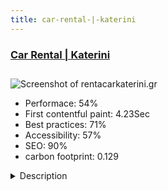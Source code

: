 ```yaml
---
title: car-rental-|-katerini
---
```


<div style="height: 3rem">
  <a href="https://rentacarkaterini.gr"><h3>Car Rental | Katerini</h3></a>
</div>
<img loading="lazy" src="/images/thumbs/rentacarkaterini.gr.jpg" alt="Screenshot of rentacarkaterini.gr" />
<ul>
  <li>Performace: 54%</li>
  <li>
    First contentful paint:
    4.23Sec
  </li>
  <li>Best practices: 71%</li>
  <li>Accessibility: 57%</li>
  <li>SEO: 90%</li>
  <li>carbon footprint: 0.129</li>
</ul>
<details>
  <summary>Description</summary>
  <p>We are a family oriented business with great services and support.

We will give you the freedom to drive to exciting new locations on a whim, you can plan day trips and excursions to nearby attractions that capture your interest.

90% of our flients is totally new cars.

All our cars are very safe. You can choose ISO Fix Rotating Baby Car Seat, Baby Strollers,GPS,Wifi Internet and many more services.
Express pick-up service available
Easy 3-step online booking: search, select, book
New, comfortable rental car fleet
Rent a Van, Mercedes Sprinder 
Daily, weekly, monthly, short and long term car rentalThe site build with Joomla 3.9.3. We used the following extensions: Vik Rent Car & SP Page Builder Lite. Our template is E4J Adventures.</p>
</details>

